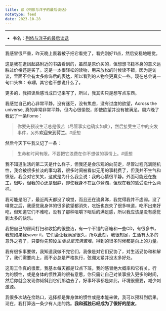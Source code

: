 ```yaml
---
title: 读《列侬与洋子的最后谈话》
notetype: feed
date: 2023-10-28
---
```


---
- 书名：[列侬与洋子的最后谈话](https://book.douban.com/subject/36371527/)

---

我感冒很严重，昨天晚上裹着被子把它看完了，看完刚好11点，然后安稳地睡觉。

这是我在逛凤起路附近的书店看到的，虽然是原价买的，但想想书籍本身的意义远胜过价格还是买了。这是一本很轻松的读物，用来放松的时候读不错，因为是访谈，里面不会有太多修饰后的表达，所以看到的人物会更真实一些。现在总会说一句口头禅：*有趣*。其它也不想说什么了。

更多的，我把读后感当成日记来写了，所以，我其实只是想写点东西。

我感觉自己的心非常平静，没有迷茫，没有焦虑，没有过度的欲望，Across the universe, 真的非常非常平静，但内心很愉悦，即使欲望并没有被满足。周六晚了我记了一条flomo：

> 你要先预设生活总是很苦（尽管事实也确实如此），然后接受生活中的突发事件，另外**欢迎来到荷兰**。#感想

然后今天下午我又记了一条：

> 生命和时间有限，不要把它浪费在你不想做的事情上。#感想

我不知道生活的第二天是什么样子，但我还是会乐观的向前走，尽管过程充满随机性，我会被很多扯淡的事勾着，很多时间被看似无用的事耗费了，但我并不生气和愤怒，我会对它笑笑，这就是为什么我会说：我的心情很平静。外面可能还在施工，很吵，但我的心还是很静，即使我身不在瓦尔登湖，但现在我的感受没什么两样。

我可能是阳了，最近两天都没了嗅觉，而且还在流鼻涕，我觉得我并不虚弱。没了嗅觉之后，我感觉我身体的很多欲望都消失，吃饭也丧失了很多味道，吃不出来好吃，但知道它们不难吃，没有了那种咀嚼下咽后的满足感，所以我应该是没有感觉到太多的快乐。

我把自己的房间打扫和收拾的很整洁，有一个不错的音箱和一些CD，有很多书，我想如果我savor it，它们会让我满足很久，所以此刻，我很知足，生活有太多的意外之喜了，只要你先预设*生活总是充满苦难*，得到的很多时候都是向上的力量。

我有很多事要做，我知道我做不完它们，我像是对它们妥协了，对生活妥协和和解了，我们需要向上，而不必总是严格执行，弦绷太紧并没太多好处。

这周工作真的很累，我基本每天都是12点下班，我的感冒绝大概率和它有关。行为的惯性，或是身体的惯性真的很有意思，你只需让自己对某事投入更多的时间，然后你就会发现你倾斜到它们那边去了，好事坏事都是如此，环境很重要，减少刺激源。

我很多次站在岔路口，选择都是靠身体的惯性或是本能来做，我可以预料到后果。现在，我打算选一条少有人走的路。**我和孤独已经成为了很好的朋友**。